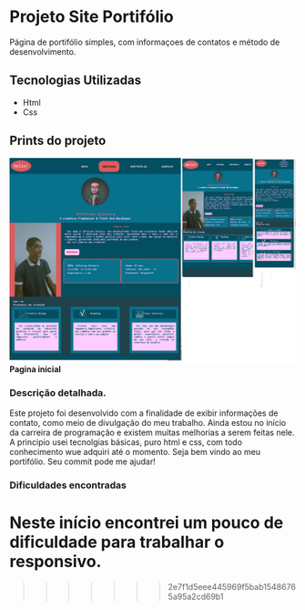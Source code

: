 # Projeto Site Portifólio
Página de portifólio simples, com informaçoes de contatos e método de desenvolvimento.

## Tecnologias Utilizadas
- Html
- Css

## Prints do projeto

<img src="./src/img/fotos-site/preview-home.png" alt="resolução da tela inicial em vários dispositivos">
<b> Pagina inicial </b>
<br>

### Descrição detalhada.
Este projeto foi desenvolvido com a finalidade de exibir informações de contato, como meio de divulgação do meu trabalho.
Ainda estou no início da carreira de programação e existem muitas melhorias a serem feitas nele. A principio usei tecnolgias básicas, puro html e css,
com todo conhecimento wue adquiri até o momento.
Seja bem vindo ao meu portifólio.
Seu commit pode me ajudar!

### Dificuldades encontradas

Neste início encontrei um pouco de dificuldade para trabalhar o responsivo.
=======
>>>>>>> 2e7f1d5eee445969f5bab15486765a95a2cd69b1
